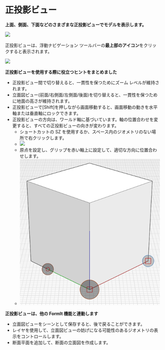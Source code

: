 # 正投影ビュー

**上面、側面、下面などのさまざまな正投影ビューでモデルを表示します。**

![](../.gitbook/assets/infotainment\_2016\_product\_02.png)

正投影ビューは、浮動ナビゲーション ツールバーの**最上部のアイコン**をクリックすると表示されます。

![](<../.gitbook/assets/floating-nav\_flyout (1) (1).PNG>)

**正投影ビューを使用する際に役立つヒントをまとめました**

* 正投影ビュー間で切り替えると、一貫性を保つためにズーム レベルが維持されます。
* 立面図ビュー(前面/右側面/左側面/後面)を切り替えると、一貫性を保つために地面の高さが維持されます。
* 正投影ビューで[Shift]を押しながら画面移動すると、画面移動の動きを水平軸または垂直軸にロックできます。
* 正投影ビューの方向は、ワールド軸に基づいています。軸の位置合わせを変更すると、すべての正投影ビューの向きが変わります。
   * ショートカットの SZ を使用するか、スペース内のジオメトリのない場所で右クリックします。
   * ![](../.gitbook/assets/set-axes\_context.PNG)
   * 原点を設定し、グリップを赤い軸上に設定して、適切な方向に位置合わせします。
   * ![](../.gitbook/assets/set-axes.PNG)

**正投影ビューは、他の FormIt 機能と連動します**

* 立面図ビューをシーンとして保存すると、後で戻ることができます。
* レイヤを使用して、立面図ビューの妨げになる可能性のあるジオメトリの表示をコントロールします。
* 断面平面を追加して、断面の立面図を作成します。
